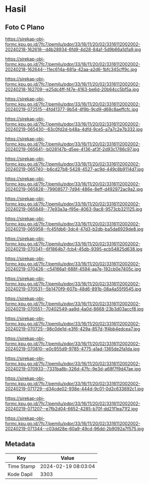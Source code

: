 # Hasil

## Foto C Plano

https://sirekap-obj-formc.kpu.go.id/7fc7/pemilu/pdpr/33/16/11/20/02/3316112002002-20240218-162618--d4b28934-6fd9-4d28-84a1-5d9b66a1d1a9.jpg

https://sirekap-obj-formc.kpu.go.id/7fc7/pemilu/pdpr/33/16/11/20/02/3316112002002-20240218-162644--11ec614a-681a-42aa-a2d6-1bfc345cff9c.jpg

https://sirekap-obj-formc.kpu.go.id/7fc7/pemilu/pdpr/33/16/11/20/02/3316112002002-20240218-162709--e25dc4ff-f47e-4163-be6d-20b64cc5bf5a.jpg

https://sirekap-obj-formc.kpu.go.id/7fc7/pemilu/pdpr/33/16/11/20/02/3316112002002-20240219-072515--4fd41377-9b54-4f9b-9cd9-d68c8aeffcfc.jpg

https://sirekap-obj-formc.kpu.go.id/7fc7/pemilu/pdpr/33/16/11/20/02/3316112002002-20240219-065430--63c0fd2d-b48a-4dfd-9ce5-a7a7c2e7b332.jpg

https://sirekap-obj-formc.kpu.go.id/7fc7/pemilu/pdpr/33/16/11/20/02/3316112002002-20240219-065641--b028147b-d5ee-4136-af3f-2d93c1786c97.jpg

https://sirekap-obj-formc.kpu.go.id/7fc7/pemilu/pdpr/33/16/11/20/02/3316112002002-20240219-065740--b6cd27b8-5428-4527-ac9d-449c8b9114d7.jpg

https://sirekap-obj-formc.kpu.go.id/7fc7/pemilu/pdpr/33/16/11/20/02/3316112002002-20240219-065828--79908577-7d94-486e-8eff-d492972ac9a2.jpg

https://sirekap-obj-formc.kpu.go.id/7fc7/pemilu/pdpr/33/16/11/20/02/3316112002002-20240219-065849--77e93a3a-f95e-4063-9ac8-9573cb321125.jpg

https://sirekap-obj-formc.kpu.go.id/7fc7/pemilu/pdpr/33/16/11/20/02/3316112002002-20240219-065958--fc45fdb6-3dc4-47d3-b2db-ba5da6929de8.jpg

https://sirekap-obj-formc.kpu.go.id/7fc7/pemilu/pdpr/33/16/11/20/02/3316112002002-20240219-070341--6f1864b7-fcb4-45db-9395-ecb54825d638.jpg

https://sirekap-obj-formc.kpu.go.id/7fc7/pemilu/pdpr/33/16/11/20/02/3316112002002-20240219-070426--c54166a1-688f-4594-aa7e-192cb0e7405c.jpg

https://sirekap-obj-formc.kpu.go.id/7fc7/pemilu/pdpr/33/16/11/20/02/3316112002002-20240219-070531--5b1470f9-607b-48d6-891b-08a4a55f9545.jpg

https://sirekap-obj-formc.kpu.go.id/7fc7/pemilu/pdpr/33/16/11/20/02/3316112002002-20240219-070551--70402549-aa9d-4a0d-8668-23b3d03accf8.jpg

https://sirekap-obj-formc.kpu.go.id/7fc7/pemilu/pdpr/33/16/11/20/02/3316112002002-20240219-070725--98c0de1d-e3f6-429a-857d-1f4bb4edcea7.jpg

https://sirekap-obj-formc.kpu.go.id/7fc7/pemilu/pdpr/33/16/11/20/02/3316112002002-20240219-070810--e0c955d9-9785-4775-a1ad-1365de2fa1da.jpg

https://sirekap-obj-formc.kpu.go.id/7fc7/pemilu/pdpr/33/16/11/20/02/3316112002002-20240219-070933--7331ba8b-326d-47fc-9e3d-a68f7f9d47ae.jpg

https://sirekap-obj-formc.kpu.go.id/7fc7/pemilu/pdpr/33/16/11/20/02/3316112002002-20240219-071729--d34cde02-938e-444d-9c01-0d2c633692c1.jpg

https://sirekap-obj-formc.kpu.go.id/7fc7/pemilu/pdpr/33/16/11/20/02/3316112002002-20240219-071207--e7fb2d04-6652-4285-b70f-dd21f1ea71f2.jpg

https://sirekap-obj-formc.kpu.go.id/7fc7/pemilu/pdpr/33/16/11/20/02/3316112002002-20240219-071344--c03dd28e-60a9-49cd-96dd-2b9092a7f575.jpg


## Metadata

| Key        | Value               |
| ---------- | ------------------- |
| Time Stamp | 2024-02-19 08:03:04 |
| Kode Dapil | 3303                |



